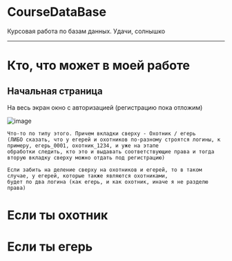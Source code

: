 # CourseDataBase
Курсовая работа по базам данных. Удачи, солнышко

---
# Кто, что может в моей работе
## Начальная страница
На весь экран окно с авторизацией (регистрацию пока отложим) 

![image](https://user-images.githubusercontent.com/54107546/105728742-8db49d00-5f3d-11eb-8332-384dfe922bae.png)

```
Что-то по типу этого. Причем вкладки сверху - Охотник / егерь 
(ЛИБО сказать, что у егерей и охотников по-разному строятся логины, к примеру, егерь_0001, охотник_1234, и уже на этапе 
обработки следить, кто это и выдавать соответствующие права и тогда вторую вкладку сверху можно отдать под регистрацию)

Если забить на деление сверху на охотников и егерей, то в таком случае, у егерей, которые также являются охотниками, 
будет по два логина (как егерь, и как охотник, иначе я не разделю права)
```

# Если ты охотник



# Если ты егерь
